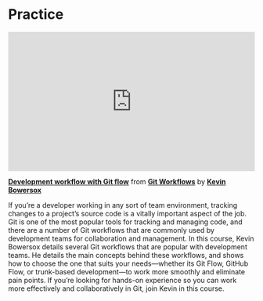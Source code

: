 <h1>Practice</h1>

<div style="position:relative;height:0;padding-bottom:56.25%"><iframe width="640" height="360" src="https://www.linkedin.com/learning/embed/git-workflows/development-workflow-with-git-flow?autoplay=false&claim=AQHiFJzUiE6EugAAAYKwPKUlR16VffWulqbRGKEcRm-9dkj5edDdKJblOS4s4HgtRmQ858nHFLDchZc13g49IBn5mVz2hVbToM42UP6zaGZp2lHZTqgcZvdD9v58oswBzFVGcElhRz7E7HQRnB9LJGjvI7istg-DqvyIAiY2ilkQN5jkNI6MYpziDtZ_yuqwUOCfXCbzRyswcc9Af_oc4_C3qHcmGBJtkBg8REbcT2wWxvhZdDMGTSIc9w2YFQ9gB4xBgs7OxgQ6xhBfz8sg_qNiEe-1MQRO23sJ6_Am1HQaUYDgwKvhm0DwRFZlJGzfoffTvn2DboIP0bHfZCBVs_WNX21huCfHIx-zi8oTMBNknLaFOM-y0WSVPG6fI19tEkUvI-QQtP4mjuJQvCCAIXOq_dGOt4UFqOMVS1bIjWx4UxuOcbW1sDVsBGuR0Ieumcc3yILOSUN1ZGZxC7FsouhjkGFwQbb9-c2MnQmIlmxG1i6esKDADkQVfuc6swQ2tbM9tWs5mEhq3dnhAhyUy1dN4yaU1BtOn59WZnq9non8gFxOF_nEE5L-brY41hVUR-HE6WP-pbSvFtcm10DTmH5E1v5h26bTPt4kLA0N6itA7qbJUTWBt_G3hB41oXgnraIKy99NtmekQjEAfMDfwJzOxY9tz5G2ImAdK5dHGPqzTBLi4p_9TZ9uHfK_sE7hgf8GrvtEWKVcl9yJUkF4KrLO1Qkd78qVU4deXTdN2tHYaoZK7QkAWgWq-wD6CFl367ZJxGmMobbladHMpXT9BHNGkXqc37syyiNoj0yv9iRDE--djc96i3JJPezJ6fjK4iEq4taAiT2aoA6fu-VoMmwTYYL5Dt-AF9fOnUbfF54c6_k0Wa6kDWyocxem-CQ91HlE8MsvPK6hbQPFpHE2N_zwzTRlrkam8i4YXWIFdBGbv-cpxgjZ34BXM-R00Wdw4LcG8Dg2mW4u8eDZ4fNztqHmBfuxNkba4UqOx7M_mrhByVEl3nUj8s7e_0_X17e3dAbYEOLH-nzGxK8ataw-1ohwiLH5q4YwKCtbgnBQX9YPeHC1QRJptRt1WEkl-ZLGGhHAKgIwDaBQLaAm5sPZ4jxVEwUBexYapZko356XS-hDH5eILq2Ws3o4vr9CohDc-YvLn9PkSgSJp1ttCUrdMHyh_BAf5IP_HD6QvxhokqE2Mo-AzrHQgpJQ&lipi=urn%3Ali%3Apage%3Ad_learning_content%3BiGbIy1xtRIGyKp%2BoWpI9dA%3D%3D&licu" mozallowfullscreen="true" webkitallowfullscreen="true" allowfullscreen="true" frameborder="0" style="position:absolute;width:100%;height:100%;left:0"></iframe></div><p><strong><a href="https://www.linkedin.com/learning/git-workflows/development-workflow-with-git-flow?trk=embed_lil">Development workflow with Git flow</a></strong> from <strong><a href="https://www.linkedin.com/learning/git-workflows?trk=embed_lil">Git Workflows</a></strong> by <strong><a href="https://www.linkedin.com/learning/instructors/kevin-bowersox?trk=embed_lil">Kevin Bowersox</a></strong></p>

If you’re a developer working in any sort of team environment, tracking changes to a project’s source code is a vitally important aspect of the job. Git is one of the most popular tools for tracking and managing code, and there are a number of Git workflows that are commonly used by development teams for collaboration and management. In this course, Kevin Bowersox details several Git workflows that are popular with development teams. He details the main concepts behind these workflows, and shows how to choose the one that suits your needs—whether its Git Flow, GitHub Flow, or trunk-based development—to work more smoothly and eliminate pain points. If you’re looking for hands-on experience so you can work more effectively and collaboratively in Git, join Kevin in this course.
